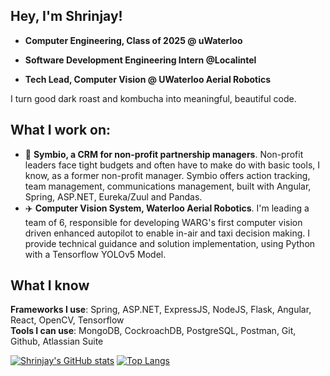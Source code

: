 ## Hey, I'm Shrinjay!

* **Computer Engineering, Class of 2025 @ uWaterloo**

* **Software Development Engineering Intern @Localintel**

* **Tech Lead, Computer Vision @ UWaterloo Aerial Robotics**

I turn good dark roast and kombucha into meaningful, beautiful code. 

## What I work on: 

* :handshake: **Symbio, a CRM for non-profit partnership managers**. Non-profit leaders face tight budgets and often have to make do with basic tools, I know, as a former non-profit manager. Symbio offers action tracking, team management, communications management, built with Angular, Spring, ASP.NET, Eureka/Zuul and Pandas.
* :airplane: **Computer Vision System,  Waterloo Aerial Robotics**. I'm leading a team of 6, responsible for developing WARG's first computer vision driven enhanced autopilot to enable in-air and taxi decision making. I provide technical guidance and solution implementation, using Python with a Tensorflow YOLOv5 Model.

## What I know

**Frameworks I use**: Spring, ASP.NET, ExpressJS, NodeJS, Flask, Angular, React, OpenCV, Tensorflow \
**Tools I can use**: MongoDB, CockroachDB, PostgreSQL, Postman, Git, Github, Atlassian Suite

[![Shrinjay's GitHub stats](https://github-readme-stats.vercel.app/api?username=shrinjay&show_icons=true&hide=issues&theme=dark)](https://github.com/anuraghazra/github-readme-stats)
[![Top Langs](https://github-readme-stats.vercel.app/api/top-langs/?username=shrinjay&layout=compact&theme=dark&exclude_repo=PointofSale,pumpnewwebsite,coding-challenge&hide=HTML&langs_count=6)](https://github.com/anuraghazra/github-readme-stats)


